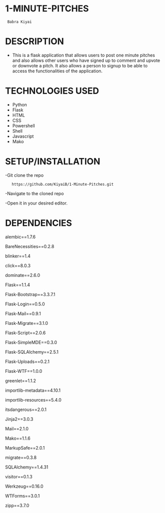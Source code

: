 # 1-MINUTE-PITCHES

     Babra Kiyai

 # DESCRIPTION
  * This is a flask application that allows users to post one minute pitches and also allows other users who have signed up to comment and upvote or downvote a pitch. It also allows a person to signup to be able to access the functionalities of the application.

# TECHNOLOGIES USED

  * Python
  * Flask
  * HTML
  * CSS
  * Powershell
  * Shell
  * Javascript
  * Mako

# SETUP/INSTALLATION

-Git clone the repo
       
       https://github.com/KiyaiB/1-Minute-Pitches.git

-Navigate to the cloned repo

-Open it in your desired editor. 
 
# DEPENDENCIES

 alembic==1.7.6

BareNecessities==0.2.8

blinker==1.4

click==8.0.3

dominate==2.6.0

Flask==1.1.4

Flask-Bootstrap==3.3.7.1

Flask-Login==0.5.0

Flask-Mail==0.9.1

Flask-Migrate==3.1.0

Flask-Script==2.0.6

Flask-SimpleMDE==0.3.0

Flask-SQLAlchemy==2.5.1

Flask-Uploads==0.2.1

Flask-WTF==1.0.0

greenlet==1.1.2

importlib-metadata==4.10.1

importlib-resources==5.4.0

itsdangerous==2.0.1

Jinja2==3.0.3

Mail==2.1.0

Mako==1.1.6

MarkupSafe==2.0.1

migrate==0.3.8

SQLAlchemy==1.4.31

visitor==0.1.3

Werkzeug==0.16.0

WTForms==3.0.1

zipp==3.7.0
     
 